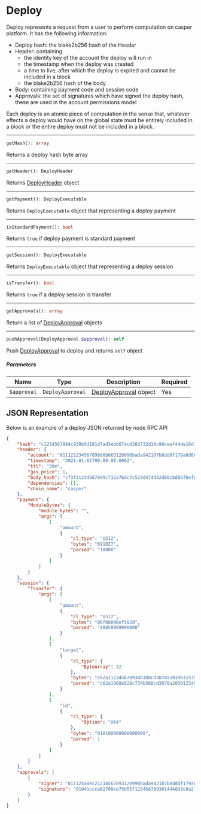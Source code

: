 # Deploy

Deploy represents a request from a user to perform computation on casper platform. It has the following information:

- Deploy hash: the blake2b256 hash of the Header
- Header: containing
  - the identity key of the account the deploy will run in
  - the timestamp when the deploy was created
  - a time to live, after which the deploy is expired and cannot be included in a block
  - the blake2b256 hash of the body
- Body: containing payment code and session code
- Approvals: the set of signatures which have signed the deploy hash, these are used in the account permissions model

Each deploy is an atomic piece of computation in the sense that, whatever effects a deploy would have on the global state must be entirely included in a block or the entire deploy must not be included in a block.

---
```php
getHash(): array
```
Returns a deploy hash byte array

---
```php
getHeader(): DeployHeader
```
Returns [DeployHeader](DeployHeader.md) object

---
```php
getPayment(): DeployExecutable
```
Returns `DeployExecutable` object that representing a deploy payment

---
```php
isStandardPayment(): bool
```
Returns `true` if deploy payment is standard payment

---
```php
getSession(): DeployExecutable
```
Returns `DeployExecutable` object that representing a deploy session

---
```php
isTransfer(): bool
```
Returns `true` if a deploy session is transfer

---
```php
getApprovals(): array
```
Return a list of [DeployApproval](DeployApproval.md) objects

---
```php
pushApproval(DeployApproval $approval): self
```
Push [DeployApproval](DeployApproval.md) to deploy and returns `self` object
##### Parameters

| Name | Type | Description | Required |
|---|---|---|---|
| `$approval`| `DeployApproval` | [DeployApproval](DeployApproval.md) object | Yes |

## JSON Representation
Below is an example of a deploy JSON returned by node RPC API
```json
{
    "hash": "c1234567894c930b5d181d7ad3ebb07ecd38d732d10c90ceef44de16d3ac8e1f",
    "header": {
        "account": "01112123456789880b663120990bada942107b8dd0f179a0d665310d4e527117a1",
        "timestamp": "2021-01-01T00:00:00.000Z",
        "ttl": "30m",
        "gas_price": 1,
        "body_hash": "cf3f31234567899c732a76dc7c519d474d42d80cbdbb7bef6d501fa2d80f9c95",
        "dependencies": [],
        "chain_name": "casper"
    },
    "payment": {
        "ModuleBytes": {
            "module_bytes": "",
            "args": [
                [
                    "amount",
                    {
                        "cl_type": "U512",
                        "bytes": "021027",
                        "parsed": "10000"
                    }
                ]
            ]
        }
    },
    "session": {
        "Transfer": {
            "args": [
                [
                    "amount",
                    {
                        "cl_type": "U512",
                        "bytes": "06f08096ef582d",
                        "parsed": "49859999990000"
                    }
                ],
                [
                    "target",
                    {
                        "cl_type": {
                            "ByteArray": 32
                        },
                        "bytes": "c62a112345678934b388cd3070a2039b315390ebe77fbf3b12e30c61470a17b9",
                        "parsed": "c62a1908e528c734b388cd3070a2039123456789e77fbf3b12e30c61470a17b9"
                    }
                ],
                [
                    "id",
                    {
                        "cl_type": {
                            "Option": "U64"
                        },
                        "bytes": "010100000000000000",
                        "parsed": 1
                    }
                ]
            ]
        }
    },
    "approvals": [
        {
            "signer": "011125a8ec21234567893120990bada942107b8dd0f179a0d665310d4e527117a1",
            "signature": "01041ccca62700ce75b55f123456789301444893c0a2f379950a8a942d91ec0ee14f00d0bcb38703a4908adcb3076757b5f88f6c54d491c9caa4a96f310f8b1408"
        }
    ]
}
```
